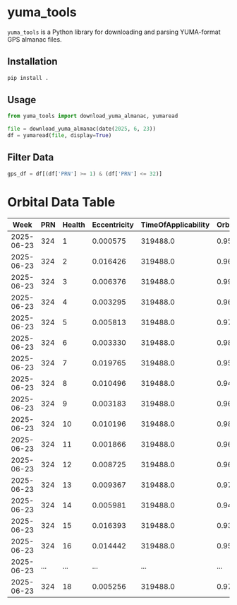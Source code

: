 
# yuma_tools

`yuma_tools` is a Python library for downloading and parsing YUMA-format GPS almanac files.

## Installation

```bash
pip install .
```

## Usage

```python
from yuma_tools import download_yuma_almanac, yumaread

file = download_yuma_almanac(date(2025, 6, 23))
df = yumaread(file, display=True)
```

## Filter Data

```python
gps_df = df[(df['PRN'] >= 1) & (df['PRN'] <= 32)]
```
# Orbital Data Table

| Week       | PRN | Health | Eccentricity | TimeOfApplicability | OrbitalInclination | RateOfRightAscen | SQRTA      | RightAscenAtWeek | ArgumentOfPerigee | MeanAnom  | Af0        | Af1           |
|------------|-----|--------|--------------|---------------------|--------------------|------------------|------------|------------------|-------------------|-----------|------------|---------------|
| 2025-06-23 | 324 | 1      | 0.000575     | 319488.0            | 0.959178           | -8.263201e-09    | 5153.666992 | 1.365821         | 0.197260          | -2.260224 | 0.000300   | 1.091394e-11  |
| 2025-06-23 | 324 | 2      | 0.016426     | 319488.0            | 0.965308           | -8.080337e-09    | 5153.644043 | 1.201959         | -0.969898         | -0.559520 | -0.000137  | 7.275958e-12  |
| 2025-06-23 | 324 | 3      | 0.006376     | 319488.0            | 0.990139           | -7.817468e-09    | 5153.717773 | 2.345452         | 1.184877          | 2.087815  | 0.000692   | 0.000000e+00  |
| 2025-06-23 | 324 | 4      | 0.003295     | 319488.0            | 0.968478           | -7.463168e-09    | 5153.568848 | -2.863977        | -2.918707         | -1.223599 | 0.000583   | 3.637979e-12  |
| 2025-06-23 | 324 | 5      | 0.005813     | 319488.0            | 0.976855           | -7.977475e-09    | 5153.533691 | 2.288986         | 1.378965          | -0.632714 | -0.000214  | 0.000000e+00  |
| 2025-06-23 | 324 | 6      | 0.003330     | 319488.0            | 0.988377           | -7.943188e-09    | 5153.550781 | 1.309267         | -0.651312         | -2.893618 | -0.000422  | -1.818989e-11 |
| 2025-06-23 | 324 | 7      | 0.019765     | 319488.0            | 0.950124           | -7.908901e-09    | 5153.645508 | -1.853651        | -2.038112         | 2.506621  | -0.000041  | -3.637979e-12 |
| 2025-06-23 | 324 | 8      | 0.010496     | 319488.0            | 0.947577           | -7.737465e-09    | 5153.534668 | 0.198937         | 0.458970          | -0.995186 | 0.000527   | 0.000000e+00  |
| 2025-06-23 | 324 | 9      | 0.003183     | 319488.0            | 0.962450           | -7.554600e-09    | 5153.647949 | -2.926403        | 1.988793          | -0.362510 | 0.000692   | 7.275958e-12  |
| 2025-06-23 | 324 | 10     | 0.010196     | 319488.0            | 0.989726           | -7.817468e-09    | 5153.609863 | 2.342940         | -2.315525         | 1.061171  | -0.000464  | -1.091394e-11 |
| 2025-06-23 | 324 | 11     | 0.001866     | 319488.0            | 0.965146           | -8.171769e-09    | 5153.631348 | 1.333575         | -2.423038         | -1.669892 | -0.000687  | 7.275958e-12  |
| 2025-06-23 | 324 | 12     | 0.008725     | 319488.0            | 0.960023           | -7.748894e-09    | 5153.612305 | -0.736532        | 1.513519          | 1.793588  | -0.000590  | 0.000000e+00  |
| 2025-06-23 | 324 | 13     | 0.009367     | 319488.0            | 0.974404           | -7.394594e-09    | 5153.643555 | -2.754816        | 0.962042          | -1.181366 | 0.000701   | 0.000000e+00  |
| 2025-06-23 | 324 | 14     | 0.005981     | 319488.0            | 0.943311           | -7.908901e-09    | 5153.650879 | -0.787179        | -2.787682         | 1.643675  | 0.000665   | 3.637979e-12  |
| 2025-06-23 | 324 | 15     | 0.016393     | 319488.0            | 0.939985           | -7.771752e-09    | 5153.555664 | -3.064217        | 1.426883          | -1.961371 | 0.000311   | 3.637979e-12  |
| 2025-06-23 | 324 | 16     | 0.014442     | 319488.0            | 0.959304           | -7.726036e-09    | 5153.698242 | -0.719186        | 0.886785          | 0.045040  | 0.000046   | 7.275958e-12  |
| 2025-06-23 | ... | ...     | ...     | ...            | ...           | ...    | ... | ...         | ...         | ... | ...   | ... |
| 2025-06-23 | 324 | 18     | 0.005256     | 319488.0            | 0.973307           | -8.091766e-09    | 5153.641602 | 1.307758         | -2.952764         | -2.951361 | -0.000606  | 7.275958e-12  |
